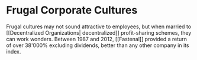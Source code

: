 # Frugal Corporate Cultures
Frugal cultures may not sound attractive to employees, but when married to [[Decentralized Organizations| decentralized]] profit-sharing schemes, they can work wonders. Between 1987 and 2012, [[Fastenal]] provided a return of over 38'000% excluding dividends, better than any other company in its index. 
